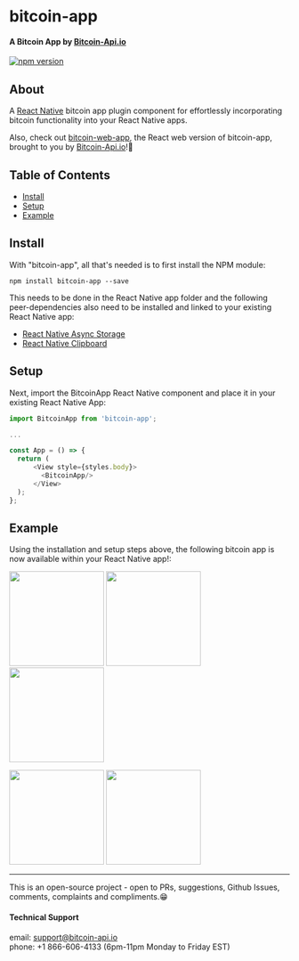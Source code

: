 # bitcoin-app

#### A Bitcoin App by [Bitcoin-Api.io](https://bitcoin-api.io)

[![npm version](https://badge.fury.io/js/bitcoin-app.svg)](https://badge.fury.io/js/bitcoin-app)


## About
A [React Native](https://reactnative.dev) bitcoin app plugin component for effortlessly 
incorporating bitcoin functionality into your React Native apps.

Also, check out [bitcoin-web-app](https://www.npmjs.com/package/bitcoin-web-app), the React web version of bitcoin-app, brought to you by [Bitcoin-Api.io](https://bitcoin-api.io)!🖖


## Table of Contents
* [Install](#install)
* [Setup](#setup)
* [Example](#example)

## Install

With "bitcoin-app", all that's needed is to first install the NPM module:
```
npm install bitcoin-app --save
```
This needs to be done in the React Native app folder and the following peer-dependencies also need to be installed and linked to your existing React Native app:

* [React Native Async Storage](https://github.com/react-native-community/async-storage)
* [React Native Clipboard](https://github.com/react-native-community/clipboard)

## Setup

Next, import the BitcoinApp React Native component and place it in your existing React Native App:

```.js
import BitcoinApp from 'bitcoin-app';

...

const App = () => {
  return (
      <View style={styles.body}>
        <BitcoinApp/>
      </View>
  );
};
```

## Example
Using the installation and setup steps above, the following bitcoin app is now available within your React Native app!:

<p float="left">
  <img src="https://bitcoin-api.s3.amazonaws.com/images/demo/app/app_screenshot_24.png" width="170" />
  <img src="https://bitcoin-api.s3.amazonaws.com/images/demo/app/app_screenshot_26.png" width="170" />
  <img src="https://bitcoin-api.s3.amazonaws.com/images/demo/app/app_screenshot_27.png" width="170" />
</p>

<p float="left">
  <img src="https://bitcoin-api.s3.amazonaws.com/images/demo/app/app_screenshot_20.png" width="170" />
  <img src="https://bitcoin-api.s3.amazonaws.com/images/demo/app/app_screenshot_25.png" width="170" />
</p>


---

This is an open-source project - open to PRs, suggestions, Github Issues, comments, complaints and compliments.😁


#### Technical Support 
email: support@bitcoin-api.io  
phone: +1 866-606-4133 (6pm-11pm Monday to Friday EST)